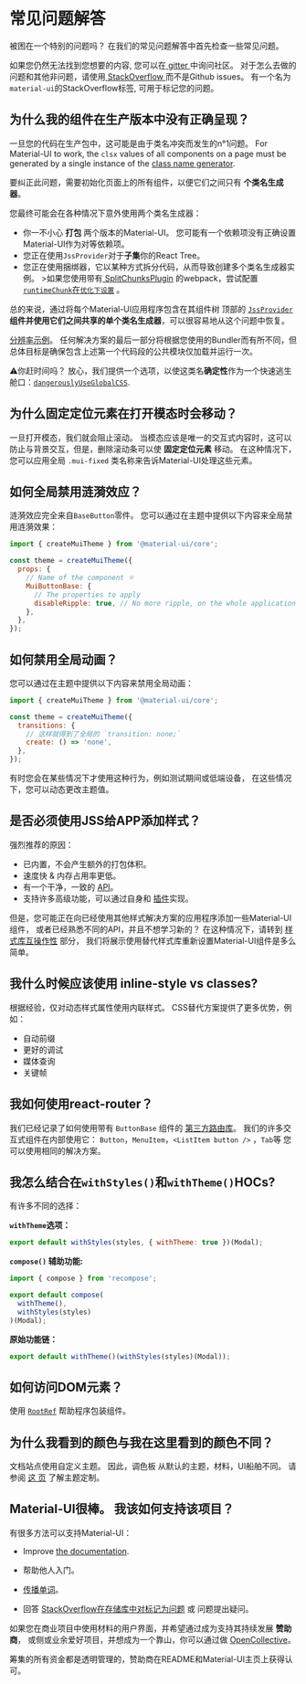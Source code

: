 # 常见问题解答

<p class="description">被困在一个特别的问题吗？ 在我们的常见问题解答中首先检查一些常见问题。</p>

如果您仍然无法找到您想要的内容, 您可以在[ gitter ](https://gitter.im/mui-org/material-ui)中询问社区。 对于怎么去做的问题和其他非问题，请使用[ StackOverflow ](https://stackoverflow.com/questions/tagged/material-ui)而不是Github issues。 有一个名为` material-ui `的StackOverflow标签, 可用于标记您的问题。

## 为什么我的组件在生产版本中没有正确呈现？

一旦您的代码在生产包中，这可能是由于类名冲突而发生的n°1问题。 For Material-UI to work, the `clsx` values of all components on a page must be generated by a single instance of the [class name generator](/customization/css-in-js/#creategenerateclassname-options-class-name-generator).

要纠正此问题，需要初始化页面上的所有组件，以便它们之间只有 **个类名生成器**。

您最终可能会在各种情况下意外使用两个类名生成器：

- 你一不小心 **打包** 两个版本的Material-UI。 您可能有一个依赖项没有正确设置Material-UI作为对等依赖项。
- 您正在使用`JssProvider`对于**子集**你的React Tree。
- 您正在使用捆绑器，它以某种方式拆分代码，从而导致创建多个类名生成器实例。 >如果您使用带有[ SplitChunksPlugin](https://webpack.js.org/plugins/split-chunks-plugin/) 的webpack，尝试配置[ `runtimeChunk`在`优化下设置`](https://webpack.js.org/configuration/optimization/#optimization-runtimechunk) 。

总的来说，通过将每个Material-UI应用程序包含在其组件树 顶部的 [`JssProvider`](/customization/css-in-js/#jssprovider)**组件并使用它们之间共享的单个类名生成器**，可以很容易地从这个问题中恢复。

[分辨率示例](/customization/css-in-js/#jssprovider)。 任何解决方案的最后一部分将根据您使用的Bundler而有所不同，但总体目标是确保包含上述第一个代码段的公共模块仅加载并运行一次。

⚠️你赶时间吗？ 放心，我们提供一个选项，以使这类名**确定性**作为一个快速逃生舱口：[`dangerouslyUseGlobalCSS`](/customization/css-in-js/#global-css).

## 为什么固定定位元素在打开模态时会移动？

一旦打开模态，我们就会阻止滚动。 当模态应该是唯一的交互式内容时，这可以防止与背景交互，但是，删除滚动条可以使 **固定定位元素** 移动。 在这种情况下，您可以应用全局 `.mui-fixed` 类名称来告诉Material-UI处理这些元素。

## 如何全局禁用涟漪效应？

涟漪效应完全来自` BaseButton `零件。 您可以通过在主题中提供以下内容来全局禁用涟漪效果：

```js
import { createMuiTheme } from '@material-ui/core';

const theme = createMuiTheme({
  props: {
    // Name of the component ⚛️
    MuiButtonBase: {
      // The properties to apply
      disableRipple: true, // No more ripple, on the whole application 
    },
  },
});
```

## 如何禁用全局动画？

您可以通过在主题中提供以下内容来禁用全局动画：

```js
import { createMuiTheme } from '@material-ui/core';

const theme = createMuiTheme({
  transitions: {
    // 这样就得到了全局的 `transition: none;`
    create: () => 'none',
  },
});
```

有时您会在某些情况下才使用这种行为，例如测试期间或低端设备， 在这些情况下，您可以动态更改主题值。

## 是否必须使用JSS给APP添加样式？

强烈推荐的原因：

- 已内置，不会产生额外的打包体积。
- 速度快 & 内存占用率更低。
- 有一个干净，一致的 [API](https://cssinjs.org/json-api/)。
- 支持许多高级功能，可以通过自身和 [插件](https://cssinjs.org/plugins/)实现。

但是，您可能正在向已经使用其他样式解决方案的应用程序添加一些Material-UI组件， 或者已经熟悉不同的API，并且不想学习新的？ 在这种情况下，请转到 [样式库互操作性](/guides/interoperability/) 部分， 我们将展示使用替代样式库重新设置Material-UI组件是多么简单。

## 我什么时候应该使用 inline-style vs classes?

根据经验，仅对动态样式属性使用内联样式。 CSS替代方案提供了更多优势，例如：

- 自动前缀
- 更好的调试
- 媒体查询
- 关键帧

## 我如何使用react-router？

我们已经记录了如何使用带有 `ButtonBase` 组件的 [第三方路由库](/demos/buttons/#third-party-routing-library)。 我们的许多交互式组件在内部使用它： `Button`，`MenuItem`，`<ListItem button />` ，`Tab`等 您可以使用相同的解决方案。

## 我怎么结合在`withStyles()`和`withTheme()`HOCs?

有许多不同的选择：

**`withTheme`选项：**

```js
export default withStyles(styles, { withTheme: true })(Modal);
```

**`compose()` 辅助功能:**

```js
import { compose } from 'recompose';

export default compose(
  withTheme(),
  withStyles(styles)
)(Modal);
```

**原始功能链：**

```js
export default withTheme()(withStyles(styles)(Modal));
```

## 如何访问DOM元素？

使用 [`RootRef`](/api/root-ref/) 帮助程序包装组件。

## 为什么我看到的颜色与我在这里看到的颜色不同？

文档站点使用自定义主题。 因此，调色板 从默认的主题，材料，UI船舶不同。 请参阅 [这 页](/customization/themes/) 了解主题定制。

## Material-UI很棒。 我该如何支持该项目？

有很多方法可以支持Material-UI：

- Improve [the documentation](https://github.com/mui-org/material-ui/tree/next/docs).
- 帮助他人入门。
- [传播单词](https://twitter.com/MaterialUI)。
- 回答 [StackOverflow在存储库中对标记为问题](https://stackoverflow.com/questions/tagged/material-ui) </a> 或 问题提出疑问。</li> </ul> 
    
    如果您在商业项目中使用材料的用户界面，并希望通过成为支持其持续发展 **赞助商**， 或侧或业余爱好项目，并想成为一个靠山，你可以通过做 [OpenCollective](https://opencollective.com/material-ui)。
    
    筹集的所有资金都是透明管理的，赞助商在README和Material-UI主页上获得认可。